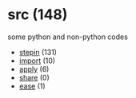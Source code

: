 # src (148)
some python and non-python codes

+ [stepin](stepin/README.md) (131)
+ [import](import/README.md) (10)
+ [apply](apply/README.md) (6)
+ [share](share/README.md) (0)
+ [ease](ease/README.md) (1)

